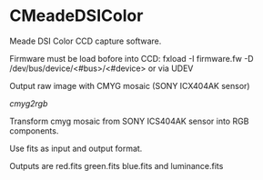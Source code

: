 # CMeadeDSIColor

Meade DSI Color CCD capture software.

Firmware must be load bofore into CCD: fxload -I firmware.fw -D /dev/bus/device/<#bus>/<#device> or via UDEV

Output raw image with CMYG mosaic (SONY ICX404AK sensor)


*cmyg2rgb*

Transform cmyg mosaic from SONY ICS404AK sensor into RGB components.

Use fits as input and output format.

Outputs are red.fits green.fits blue.fits and luminance.fits

